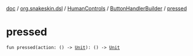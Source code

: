 [doc](../../../index.md) / [org.snakeskin.dsl](../../index.md) / [HumanControls](../index.md) / [ButtonHandlerBuilder](index.md) / [pressed](./pressed.md)

# pressed

`fun pressed(action: () -> `[`Unit`](https://kotlinlang.org/api/latest/jvm/stdlib/kotlin/-unit/index.html)`): () -> `[`Unit`](https://kotlinlang.org/api/latest/jvm/stdlib/kotlin/-unit/index.html)